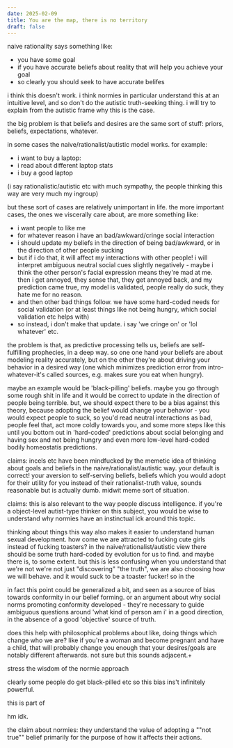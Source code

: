 ```yaml
---
date: 2025-02-09
title: You are the map, there is no territory
draft: false
---
```

naive rationality says something like:
- you have some goal
- if you have accurate beliefs about reality that will help you achieve your goal
- so clearly you should seek to have accurate belifes

i think this doesn't work. i think normies in particular understand this at an intuitive level, and so don't do the autistic truth-seeking thing. i will try to explain from the autistic frame why this is the case.

the big problem is that beliefs and desires are the same sort of stuff: priors, beliefs, expectations, whatever. 

in some cases the naive/rationalist/autistic model works. for example: 
- i want to buy a laptop: 
- i read about different laptop stats 
- i buy a good laptop

(i say rationalistic/autistic etc with much sympathy, the people thinking this way are very much my ingroup)

but these sort of cases are relatively unimportant in life. the more important cases, the ones we viscerally care about, are more something like:
 - i want people to like me
- for whatever reason i have an bad/awkward/cringe social interaction
- i should update my beliefs in the direction of being bad/awkward, or in the direction of other people sucking
- but if i do that, it will affect my interactions with other people! i will interpret ambiguous neutral social cues slightly negatively - maybe i think the other person's facial expression means they're mad at me. then i get annoyed, they sense that, they get annoyed back, and my prediction came true, my model is validated, people really do suck, they hate me for no reason. 
- and then other bad things follow. we have some hard-coded needs for social validation (or at least things like not being hungry, which social validation etc helps with)
- so instead, i don't make that update. i say 'we cringe on' or 'lol whatever' etc. 

the problem is that, as predictive processing tells us, beliefs are self-fulfilling prophecies, in a deep way. so one one hand your beliefs are about modeling reality accurately, but on the other they're about driving your behavior in a desired way (one which minimizes prediction error from intro-whatever-it's called sources, e.g. makes sure you eat when hungry).

maybe an example would be 'black-pilling' beliefs. maybe you go through some rough shit in life and it would be correct to update in the direction of people being terrible. but, we should expect there to be a bias against this theory, because adopting the belief would change your behavior - you would expect people to suck, so you'd read neutral interactions as bad, people feel that, act more coldly towards you, and some more steps like this until you bottom out in 'hard-coded' predictions about social belonging and having sex and not being hungry and even more low-level hard-coded bodily homeostatis predictions.

claims: incels etc have been mindfucked by the memetic idea of thinking about goals and beliefs in the naive/rationalist/autistic way. your default is correct! your aversion to self-serving beliefs, beliefs which you would adopt for their utility for you instead of their rationalist-truth value, sounds reasonable but is actually dumb. midwit meme sort of situation. 

claims: this is also relevant to the way people discuss intelligence. if you're a object-level autist-type thinker on this subject, you would be wise to understand why normies have an instinctual ick around this topic.

thinking about things this way also makes it easier to understand human sexual development. how come we are attracted to fucking cute girls instead of fucking toasters? in the naive/rationalist/autistic view there should be some truth hard-coded by evolution for us to find. and maybe there is, to some extent. but this is less confusing when you understand that we're not we're not just "discovering" "the truth", we are also choosing how we will behave. and it would suck to be a toaster fucker! so in the 

in fact this point could be generalized a bit, and seen as a source of bias towards conformity in our belief forming. or an argument about why social norms promoting conformity developed - they're necessary to guide ambiguous questions around 'what kind of person am i' in a good direction, in the absence of a good 'objective' source of truth. 

does this help with philosophical problems about like, doing things which change who we are? like if you're a woman and become pregnant and have a child, that will probably change you enough that your desires/goals are notably different afterwards. not sure but this sounds adjacent.+


stress the wisdom of the normie approach 


clearly some people do get black-pilled etc so this bias ins't infinitely powerful.


this is part of 

hm idk.

the claim about normies: they understand the value of adopting a ""not true"" belief primarily for the purpose of how it affects their actions. 